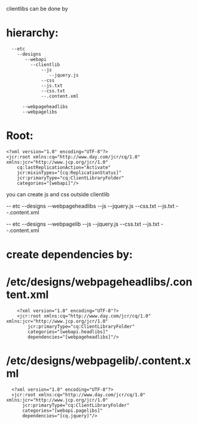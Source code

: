 clientlibs can be done by 

hierarchy:
==========
      --etc
        --designs
           --webapi
             --clientlib
                 --js
                    --jquery.js
                 --css
                 --js.txt
                 --css.txt
                 --.content.xml
                 
          --webpageheadlibs
          --webpagelibs

Root:
=====
    <?xml version="1.0" encoding="UTF-8"?>
    <jcr:root xmlns:cq="http://www.day.com/jcr/cq/1.0" xmlns:jcr="http://www.jcp.org/jcr/1.0"
        cq:lastReplicationAction="Activate"
        jcr:mixinTypes="[cq:ReplicationStatus]"
        jcr:primaryType="cq:ClientLibraryFolder"
        categories="[webapi]"/>

    
 you can create js and css outside clientlib
 
  -- etc
      --designs
        --webpageheadlibs
           --js
              --jquery.js
              --css.txt
              --js.txt
              --.content.xml
              
 -- etc
      --designs
        --webpagelib
           --js
              --jquery.js
              --css.txt
              --js.txt
              --.content.xml

create dependencies by:
==========================
  
/etc/designs/webpageheadlibs/.content.xml
==========================================

        <?xml version="1.0" encoding="UTF-8"?>
        <jcr:root xmlns:cq="http://www.day.com/jcr/cq/1.0" xmlns:jcr="http://www.jcp.org/jcr/1.0"
            jcr:primaryType="cq:ClientLibraryFolder"
            categories="[webapi.headlibs]"
            dependencies="[webpageheadlibs]"/>

  

/etc/designs/webpagelib/.content.xml
=====================================
   
      <?xml version="1.0" encoding="UTF-8"?>
      <jcr:root xmlns:cq="http://www.day.com/jcr/cq/1.0" xmlns:jcr="http://www.jcp.org/jcr/1.0"
          jcr:primaryType="cq:ClientLibraryFolder"
          categories="[webapi.pagelibs]"
          dependencies="[cq.jquery]"/>

     
    
